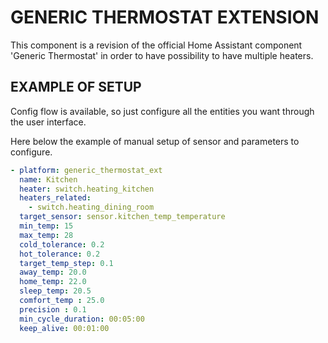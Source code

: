 # GENERIC THERMOSTAT EXTENSION
This component is a revision of the official Home Assistant component 'Generic Thermostat' in order to have possibility to have multiple heaters.

## EXAMPLE OF SETUP
Config flow is available, so just configure all the entities you want through the user interface.

Here below the example of manual setup of sensor and parameters to configure.
```yaml
- platform: generic_thermostat_ext
  name: Kitchen
  heater: switch.heating_kitchen
  heaters_related:
    - switch.heating_dining_room
  target_sensor: sensor.kitchen_temp_temperature
  min_temp: 15
  max_temp: 28
  cold_tolerance: 0.2
  hot_tolerance: 0.2
  target_temp_step: 0.1
  away_temp: 20.0
  home_temp: 22.0
  sleep_temp: 20.5
  comfort_temp : 25.0
  precision : 0.1
  min_cycle_duration: 00:05:00
  keep_alive: 00:01:00
```